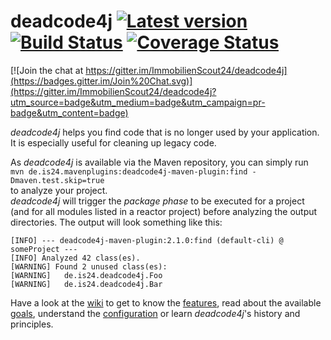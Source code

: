 # deadcode4j [![Latest version](https://maven-badges.herokuapp.com/maven-central/de.is24.mavenplugins/deadcode4j-maven-plugin/badge.svg)](http://search.maven.org/#search%7Cga%7C1%7Cg%3A%22de.is24.mavenplugins%22%20AND%20a%3A%22deadcode4j-maven-plugin%22) [![Build Status](https://api.travis-ci.org/ImmobilienScout24/deadcode4j.svg?branch=master)](https://travis-ci.org/ImmobilienScout24/deadcode4j) [![Coverage Status](https://img.shields.io/coveralls/ImmobilienScout24/deadcode4j.svg?branch=master)](https://coveralls.io/r/ImmobilienScout24/deadcode4j?branch=master)

[![Join the chat at https://gitter.im/ImmobilienScout24/deadcode4j](https://badges.gitter.im/Join%20Chat.svg)](https://gitter.im/ImmobilienScout24/deadcode4j?utm_source=badge&utm_medium=badge&utm_campaign=pr-badge&utm_content=badge)



*deadcode4j* helps you find code that is no longer used by your application. It is especially useful for cleaning up legacy code.

As *deadcode4j* is available via the Maven repository, you can simply run  
`mvn de.is24.mavenplugins:deadcode4j-maven-plugin:find -Dmaven.test.skip=true`  
to analyze your project.  
*deadcode4j* will trigger the _package phase_ to be executed for a project (and for all modules listed in a reactor project) before analyzing the output directories.
The output will look something like this:

    [INFO] --- deadcode4j-maven-plugin:2.1.0:find (default-cli) @ someProject ---
    [INFO] Analyzed 42 class(es).
    [WARNING] Found 2 unused class(es):
    [WARNING]   de.is24.deadcode4j.Foo
    [WARNING]   de.is24.deadcode4j.Bar

Have a look at the [wiki](https://github.com/ImmobilienScout24/deadcode4j/wiki) to get to know the
[features](https://github.com/ImmobilienScout24/deadcode4j/wiki/deadcode4j-v2.1.0%3A-Features),
read about the available [goals](https://github.com/ImmobilienScout24/deadcode4j/wiki/deadcode4j-v2.1.0%3A-Usage),
understand the [configuration](https://github.com/ImmobilienScout24/deadcode4j/wiki/deadcode4j-v2.1.0%3A-Configuration)
or learn *deadcode4j*'s history and principles.
